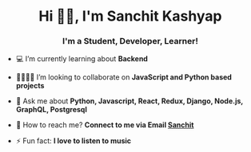 <h1 align="center">Hi 👋🏻, I'm Sanchit Kashyap</h1>
<h3 align="center">I'm a Student, Developer, Learner!</h3>

- 💻 I’m currently learning about **Backend**

- 🤜🏻🤛🏻 I’m looking to collaborate on **JavaScript and Python based projects**

- 💬 Ask me about **Python, Javascript, React, Redux, Django, Node.js, GraphQL, Postgresql**

- 📧 How to reach me? **Connect to me via Email [Sanchit](mailto:sanchitkshyap@gmail.com)**

- ⚡ Fun fact: **I love to listen to music**
